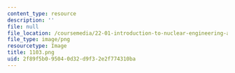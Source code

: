 ```yaml
---
content_type: resource
description: ''
file: null
file_location: /coursemedia/22-01-introduction-to-nuclear-engineering-and-ionizing-radiation-fall-2016/2f89f5b095040d32d9f32e2f774310ba_1103.png
file_type: image/png
resourcetype: Image
title: 1103.png
uid: 2f89f5b0-9504-0d32-d9f3-2e2f774310ba
---
```

